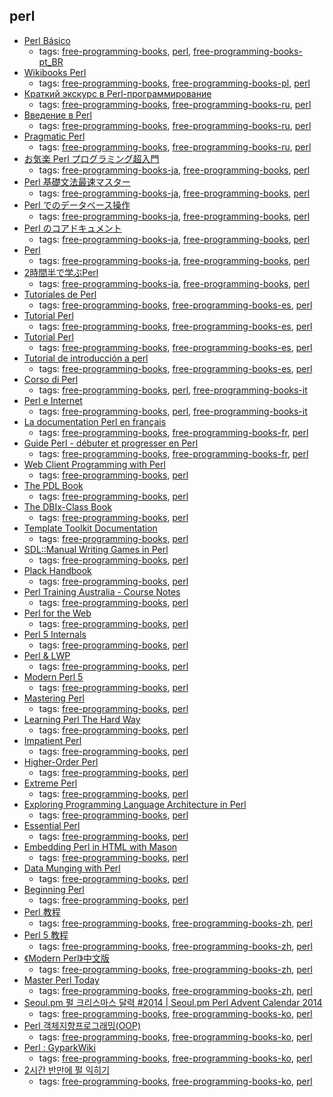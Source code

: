 perl 
---
* [Perl Básico](https://github.com/HeitorG/Perl-Brasil/blob/master/apostilas/perl-basico.pdf)
    * tags: [free-programming-books](../tags/free-programming-books.md), [perl](../tags/perl.md), [free-programming-books-pt_BR](../tags/free-programming-books-pt_BR.md)
* [Wikibooks Perl](https://pl.wikibooks.org/wiki/Perl)
    * tags: [free-programming-books](../tags/free-programming-books.md), [free-programming-books-pl](../tags/free-programming-books-pl.md), [perl](../tags/perl.md)
* [Краткий экскурс в Perl-программирование](http://www.opennet.ru/docs/RUS/perl_help/)
    * tags: [free-programming-books](../tags/free-programming-books.md), [free-programming-books-ru](../tags/free-programming-books-ru.md), [perl](../tags/perl.md)
* [Введение в Perl](http://www.opennet.ru/docs/RUS/perl-maslov/)
    * tags: [free-programming-books](../tags/free-programming-books.md), [free-programming-books-ru](../tags/free-programming-books-ru.md), [perl](../tags/perl.md)
* [Pragmatic Perl](http://pragmaticperl.com)
    * tags: [free-programming-books](../tags/free-programming-books.md), [free-programming-books-ru](../tags/free-programming-books-ru.md), [perl](../tags/perl.md)
* [お気楽 Perl プログラミング超入門](http://www.geocities.jp/m_hiroi/linux/perl.html)
    * tags: [free-programming-books-ja](../tags/free-programming-books-ja.md), [free-programming-books](../tags/free-programming-books.md), [perl](../tags/perl.md)
* [Perl 基礎文法最速マスター](http://d.hatena.ne.jp/perlcodesample/20091226/1264257759)
    * tags: [free-programming-books-ja](../tags/free-programming-books-ja.md), [free-programming-books](../tags/free-programming-books.md), [perl](../tags/perl.md)
* [Perl でのデータベース操作](https://github.com/hatena/Hatena-Textbook/blob/master/database-programming-perl.md)
    * tags: [free-programming-books-ja](../tags/free-programming-books-ja.md), [free-programming-books](../tags/free-programming-books.md), [perl](../tags/perl.md)
* [Perl のコアドキュメント](http://perldoc.jp/index/core)
    * tags: [free-programming-books-ja](../tags/free-programming-books-ja.md), [free-programming-books](../tags/free-programming-books.md), [perl](../tags/perl.md)
* [Perl](https://ja.wikibooks.org/wiki/Perl)
    * tags: [free-programming-books-ja](../tags/free-programming-books-ja.md), [free-programming-books](../tags/free-programming-books.md), [perl](../tags/perl.md)
* [2時間半で学ぶPerl](http://qntm.org/files/perl/perl_jp.html)
    * tags: [free-programming-books-ja](../tags/free-programming-books-ja.md), [free-programming-books](../tags/free-programming-books.md), [perl](../tags/perl.md)
* [Tutoriales de Perl](http://perlenespanol.com/tutoriales/)
    * tags: [free-programming-books](../tags/free-programming-books.md), [free-programming-books-es](../tags/free-programming-books-es.md), [perl](../tags/perl.md)
* [Tutorial Perl](http://kataix.umag.cl/~ruribe/Utilidades/Tutorial%20de%20Perl.pdf)
    * tags: [free-programming-books](../tags/free-programming-books.md), [free-programming-books-es](../tags/free-programming-books-es.md), [perl](../tags/perl.md)
* [Tutorial Perl](http://es.tldp.org/Tutoriales/PERL/tutoperl-print.pdf)
    * tags: [free-programming-books](../tags/free-programming-books.md), [free-programming-books-es](../tags/free-programming-books-es.md), [perl](../tags/perl.md)
* [Tutorial de introducción a perl](http://flanagan.ugr.es/perl/index2.htm)
    * tags: [free-programming-books](../tags/free-programming-books.md), [free-programming-books-es](../tags/free-programming-books-es.md), [perl](../tags/perl.md)
* [Corso di Perl](http://www.perl.it/documenti/articoli/mb_corso_perl/mb_corso_perl.pdf)
    * tags: [free-programming-books](../tags/free-programming-books.md), [perl](../tags/perl.md), [free-programming-books-it](../tags/free-programming-books-it.md)
* [Perl e Internet](http://www.ateneonline.it/hyperbook/p_book/perl2.htm)
    * tags: [free-programming-books](../tags/free-programming-books.md), [perl](../tags/perl.md), [free-programming-books-it](../tags/free-programming-books-it.md)
* [La documentation Perl en français](http://perl.mines-albi.fr/DocFr.html)
    * tags: [free-programming-books](../tags/free-programming-books.md), [free-programming-books-fr](../tags/free-programming-books-fr.md), [perl](../tags/perl.md)
* [Guide Perl - débuter et progresser en Perl](http://formation-perl.fr/guide-perl.html)
    * tags: [free-programming-books](../tags/free-programming-books.md), [free-programming-books-fr](../tags/free-programming-books-fr.md), [perl](../tags/perl.md)
* [Web Client Programming with Perl](http://www.oreilly.com/openbook/webclient/)
    * tags: [free-programming-books](../tags/free-programming-books.md), [perl](../tags/perl.md)
* [The PDL Book](http://sourceforge.net/projects/pdl/files/PDL_2013/PDL-Book/PDL-Book-20130322.pdf/download)
    * tags: [free-programming-books](../tags/free-programming-books.md), [perl](../tags/perl.md)
* [The DBIx-Class Book](https://github.com/castaway/dbix-class-book)
    * tags: [free-programming-books](../tags/free-programming-books.md), [perl](../tags/perl.md)
* [Template Toolkit Documentation](http://template-toolkit.org/docs/index.html)
    * tags: [free-programming-books](../tags/free-programming-books.md), [perl](../tags/perl.md)
* [SDL::Manual Writing Games in Perl](https://github.com/PerlGameDev/SDL_Manual)
    * tags: [free-programming-books](../tags/free-programming-books.md), [perl](../tags/perl.md)
* [Plack Handbook](http://handbook.plackperl.org)
    * tags: [free-programming-books](../tags/free-programming-books.md), [perl](../tags/perl.md)
* [Perl Training Australia - Course Notes](http://perltraining.com.au/notes.html)
    * tags: [free-programming-books](../tags/free-programming-books.md), [perl](../tags/perl.md)
* [Perl for the Web](http://www.globalspin.com/thebook/)
    * tags: [free-programming-books](../tags/free-programming-books.md), [perl](../tags/perl.md)
* [Perl 5 Internals](http://www.faqs.org/docs/perl5int/)
    * tags: [free-programming-books](../tags/free-programming-books.md), [perl](../tags/perl.md)
* [Perl & LWP](http://lwp.interglacial.com/index.html)
    * tags: [free-programming-books](../tags/free-programming-books.md), [perl](../tags/perl.md)
* [Modern Perl 5](http://www.onyxneon.com/books/modern_perl/)
    * tags: [free-programming-books](../tags/free-programming-books.md), [perl](../tags/perl.md)
* [Mastering Perl](http://chimera.labs.oreilly.com/books/1234000001527)
    * tags: [free-programming-books](../tags/free-programming-books.md), [perl](../tags/perl.md)
* [Learning Perl The Hard Way](http://www.greenteapress.com/perl/)
    * tags: [free-programming-books](../tags/free-programming-books.md), [perl](../tags/perl.md)
* [Impatient Perl](https://www.perl.org/books/impatient-perl/)
    * tags: [free-programming-books](../tags/free-programming-books.md), [perl](../tags/perl.md)
* [Higher-Order Perl](http://hop.perl.plover.com/book/)
    * tags: [free-programming-books](../tags/free-programming-books.md), [perl](../tags/perl.md)
* [Extreme Perl](http://www.extremeperl.org/bk/home)
    * tags: [free-programming-books](../tags/free-programming-books.md), [perl](../tags/perl.md)
* [Exploring Programming Language Architecture in Perl](http://www.billhails.net/Book/)
    * tags: [free-programming-books](../tags/free-programming-books.md), [perl](../tags/perl.md)
* [Essential Perl](http://cslibrary.stanford.edu/108/EssentialPerl.pdf)
    * tags: [free-programming-books](../tags/free-programming-books.md), [perl](../tags/perl.md)
* [Embedding Perl in HTML with Mason](http://masonbook.houseabsolute.com/book/)
    * tags: [free-programming-books](../tags/free-programming-books.md), [perl](../tags/perl.md)
* [Data Munging with Perl](http://perlhacks.com/dmp.pdf)
    * tags: [free-programming-books](../tags/free-programming-books.md), [perl](../tags/perl.md)
* [Beginning Perl](https://www.perl.org/books/beginning-perl/)
    * tags: [free-programming-books](../tags/free-programming-books.md), [perl](../tags/perl.md)
* [Perl 教程](http://www.yiibai.com/perl)
    * tags: [free-programming-books](../tags/free-programming-books.md), [free-programming-books-zh](../tags/free-programming-books-zh.md), [perl](../tags/perl.md)
* [Perl 5 教程](http://net.pku.edu.cn/~yhf/tutorial/perl/perl.html)
    * tags: [free-programming-books](../tags/free-programming-books.md), [free-programming-books-zh](../tags/free-programming-books-zh.md), [perl](../tags/perl.md)
* [《Modern Perl》中文版](https://github.com/horus/modern_perl_book)
    * tags: [free-programming-books](../tags/free-programming-books.md), [free-programming-books-zh](../tags/free-programming-books-zh.md), [perl](../tags/perl.md)
* [Master Perl Today](https://github.com/fayland/chinese-perl-book)
    * tags: [free-programming-books](../tags/free-programming-books.md), [free-programming-books-zh](../tags/free-programming-books-zh.md), [perl](../tags/perl.md)
* [Seoul.pm 펄 크리스마스 달력 #2014 | Seoul.pm Perl Advent Calendar 2014](http://advent.perl.kr/2014/)
    * tags: [free-programming-books](../tags/free-programming-books.md), [free-programming-books-ko](../tags/free-programming-books-ko.md), [perl](../tags/perl.md)
* [Perl 객체지향프로그래밍(OOP)](https://github.com/aero/perl_docs/blob/master/hatena_perl_oop.md)
    * tags: [free-programming-books](../tags/free-programming-books.md), [free-programming-books-ko](../tags/free-programming-books-ko.md), [perl](../tags/perl.md)
* [Perl : GyparkWiki](http://gypark.pe.kr/wiki/Perl)
    * tags: [free-programming-books](../tags/free-programming-books.md), [free-programming-books-ko](../tags/free-programming-books-ko.md), [perl](../tags/perl.md)
* [2시간 반만에 펄 익히기](http://qntm.org/files/perl/perl_kr.html)
    * tags: [free-programming-books](../tags/free-programming-books.md), [free-programming-books-ko](../tags/free-programming-books-ko.md), [perl](../tags/perl.md)
